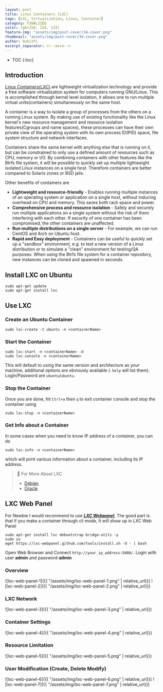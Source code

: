 ```yaml
---
layout: post
title: Linux Containers (LXC)
tags: [LXC, Virtualization, Linux, Container]
category: FINALIZED
color: rgb(250, 154, 133)
feature-img: "assets/img/post-cover/34-cover.png"
thumbnail: "assets/img/post-cover/34-cover.png"
author: QubitPi
excerpt_separator: <!--more-->
---
```


<!--more-->

* TOC
{:toc}

## Introduction

[Linux Containers(LXC)](https://linuxcontainers.org/lxc/introduction/) are lightweight virtualization technology and
provide a free software virtualization system for computers running GNU/Linux. This is accomplished through kernel level
isolation, it allows one to run multiple virtual units(containers) simultaneously on the same host.

A container is a way to isolate a group of processes from the others on a running Linux system. By making use of
existing functionality like the Linux kernel's new resource management and resource isolation features(Cgroups and name
spaces), these processes can have their own private view of the operating system with its own process ID(PID) space,
file system structure and network interfaces.

Containers share the same kernel with anything else that is running on it, but can be constrained to only use a defined
amount of resources such as CPU, memory or I/O. By combining containers with other features like the Btrfs file system,
it will be possible to quickly set up multiple lightweight isolated Linux instances on a single host. Therefore
containers are better compared to Solaris zones or BSD jails.

Other benefits of containers are

* **Lightweight and resource-friendly** - Enables running multiple instances of an operating system or application on a
  single host, without inducing overhead on CPU and memory. This saves both rack space and power.
* **Comprehensive process and resource isolation** - Safely and securely run multiple applications on a single system
  without the risk of them interfering with each other. If security of one container has been compromised, the other
  containers are unaffected.
* **Run multiple distributions on a single server** - For example, we can run CentOS and Arch on Ubuntu host.
* **Rapid and Easy deployment** - Containers can be useful to quickly set up a "sandbox" environment, e.g. to test a new
  version of a Linux distribution or to simulate a "clean" environment for testing/QA purposes. When using the Btrfs
  file system for a container repository, new instances can be cloned and spawned in seconds.

## Install LXC on Ubuntu

    sudo apt-get update
    sudo apt-get install lxc

## Use LXC

### Create an Ubuntu Container

    sudo lxc-create -t ubuntu -n <containerName>
    
### Start the Container

    sudo lxc-start -n <containerName> -d
    sudo lxc-console -n <containerName>
    
This will default to using the same version and architecture as your machine, additional options are obviously available
(`-help` will list them). Login/Password are `ubuntu`/`ubuntu`.

### Stop the Container

Once you are done, hit `Ctrl+a` then `q` to exit container console and stop the container using

    sudo lxc-stop -n <containerName>
    
### Get Info about a Container

In some cases when you need to know IP address of a container, you can do

    sudo lxc-info -n <containerName>
    
which will print various information about a container, including its IP address.

> 📁 For More About LXC
> * [Debian](https://wiki.debian.org/LXC)
> * [Oracle](https://www.oracle.com/linux/technologies/oracle-linux-containers.html)

## LXC Web Panel

For Newbie I would recommend to use ***[LXC Webpanel](https://lxc-webpanel.github.io/install.html)***, The good part is
that if you make a container through cli mode, It will show up in LXC Web Panel

    sudo apt-get install lxc debootstrap bridge-utils -y
    sudo su
    wget https://lxc-webpanel.github.com/tools/install.sh -O - | bash

Open Web Browser and Connect `http://your_ip_address:5000/`. Login with user **admin** and password **admin**

### Overview

![lxc-web-panel-1]({{ "/assets/img/lxc-web-panel-1.png" | relative_url}})
![lxc-web-panel-2]({{ "/assets/img/lxc-web-panel-2.png" | relative_url}})

### LXC Network

![lxc-web-panel-3]({{ "/assets/img/lxc-web-panel-3.png" | relative_url}})

### Container Settings

![lxc-web-panel-4]({{ "/assets/img/lxc-web-panel-4.png" | relative_url}})

### Resource Limitation 

![lxc-web-panel-5]({{ "/assets/img/lxc-web-panel-5.png" | relative_url}})

### User Modification (Create, Delete Modify)

![lxc-web-panel-6]({{ "/assets/img/lxc-web-panel-6.png" | relative_url}})
![lxc-web-panel-7]({{ "/assets/img/lxc-web-panel-7.png" | relative_url}})
